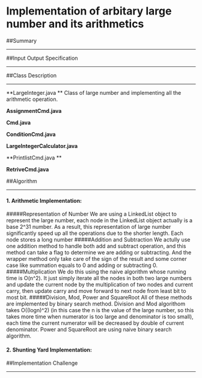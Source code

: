 # Implementation of arbitary large number and its arithmetics

##Summary
___

##Input Output Specification
___

##Class Description
___
**LargeInteger.java	** Class of large number and implementing all the arithmetic operation.

**AssignmentCmd.java** 

**Cmd.java**

**ConditionCmd.java**

**LargeIntegerCalculator.java**

**PrintlistCmd.java	**

**RetriveCmd.java**

##Algorithm
___
#### 1.	Arithmetic Implementation:	
#####Representation of Number
We are using a LinkedList object to represent the large number, each node in the LinkedList object actually is a base 2^31 number. As a result, this representation of large number significantly speed up all the operations due to the shorter length. Each node stores a long number
#####Addition and Subtraction
We actully use one addition method to handle both add and subtract operation, and this method can take a flag to determine we are adding or subtracting. And the wrapper method only take care of the sign of the result and some corner case like summation equals to 0 and adding or subtracting 0. 
#####Multiplication
We do this using the naive algorithm whose running time is O(n^2). It just simply iterate all the nodes in both two large numbers and update the current node by the multiplication of two nodes and current carry, then update carry and move forward to next node from least bit to most bit.
#####Division, Mod, Power and SquareRoot
All of these methods are implemented by binary search method. Division and Mod algorithom takes O((logn)^2) (in this case the n is the value of the large number, so this takes more time when numerator is too large and denominator is too small), each time the current numerator will be decreased by double of current denominator.  Power and SquareRoot are using naive binary search algorithm.
#### 2.	Shunting Yard Implementation:

##Implementation Challenge
___	
